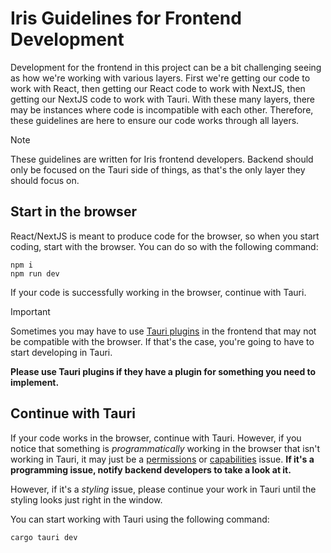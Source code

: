 # Iris Guidelines for Frontend Development

Development for the frontend in this project can be a bit challenging seeing as
how we're working with various layers. First we're getting our code to work with
React, then getting our React code to work with NextJS, then getting our NextJS
code to work with Tauri. With these many layers, there may be instances where
code is incompatible with each other. Therefore, these guidelines are here to
ensure our code works through all layers.

> [!NOTE]
> These guidelines are written for Iris frontend developers. Backend should only
> be focused on the Tauri side of things, as that's the only layer they should
> focus on.

## Start in the browser

React/NextJS is meant to produce code for the browser, so when you start coding,
start with the browser. You can do so with the following command:

```shell
npm i
npm run dev
```

If your code is successfully working in the browser, continue with Tauri.

> [!IMPORTANT]
> Sometimes you may have to use [Tauri plugins](https://v2.tauri.app/plugin/) in
> the frontend that may not be compatible with the browser. If that's the case,
> you're going to have to start developing in Tauri.
>
> **Please use Tauri plugins if they have a plugin for something you need to
> implement.**

## Continue with Tauri

If your code works in the browser, continue with Tauri. However, if you notice
that something is *programmatically* working in the browser that isn't working
in Tauri, it may just be a
[permissions](https://v2.tauri.app/security/permissions/) or
[capabilities](https://v2.tauri.app/security/capabilities/) issue. **If it's a
programming issue, notify backend developers to take a look at it.**

However, if it's a *styling* issue, please continue your work in Tauri until the
styling looks just right in the window.

You can start working with Tauri using the following command:

```shell
cargo tauri dev
```
